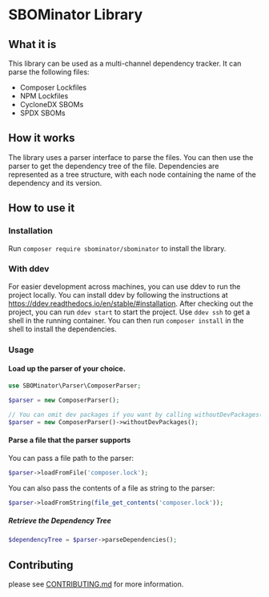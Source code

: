 # SBOMinator Library

## What it is

This library can be used as a multi-channel dependency tracker.
It can parse the following files:

- Composer Lockfiles
- NPM Lockfiles
- CycloneDX SBOMs
- SPDX SBOMs

## How it works

The library uses a parser interface to parse the files.
You can then use the parser to get the dependency tree of the file.
Dependencies are represented as a tree structure, with each node containing the name of the dependency and its version.

## How to use it

### Installation

Run `composer require sbominator/sbominator` to install the library.

### With ddev

For easier development across machines, you can use ddev to run the project locally. You can install ddev by following the instructions at https://ddev.readthedocs.io/en/stable/#installation.
After checking out the project, you can run `ddev start` to start the project. Use `ddev ssh` to get a shell in the running container. You can then run `composer install` in the shell to install the dependencies.

### Usage

#### Load up the parser of your choice.

```php
use SBOMinator\Parser\ComposerParser;

$parser = new ComposerParser();

// You can omit dev packages if you want by calling withoutDevPackages() on the parser.
$parser = new ComposerParser()->withoutDevPackages();
```

#### Parse a file that the parser supports

You can pass a file path to the parser:

```php
$parser->loadFromFile('composer.lock');
```

You can also pass the contents of a file as string to the parser:

```php
$parser->loadFromString(file_get_contents('composer.lock'));
```

##### Retrieve the Dependency Tree

```php
$dependencyTree = $parser->parseDependencies();
```

## Contributing

please see [CONTRIBUTING.md](CONTRIBUTING.md) for more information.
